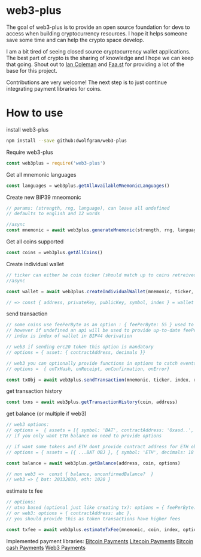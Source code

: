 # web3-plus

The goal of web3-plus is to provide an open source foundation for devs to access when building cryptocurrency resources. I hope it helps someone save some time and can help the crypto space develop.

I am a bit tired of seeing closed source cryptocurrency wallet applications. The best part of crypto is the sharing of knowledge and I hope we can keep that going. Shout out to [Ian Coleman](https://github.com/iancoleman/bip39) and [Faa.st](https://github.com/goFaast) for providing a lot of the base for this project.

Contributions are very welcome! The next step is to just continue integrating payment libraries for coins.

# How to use

install web3-plus
```bash
npm install --save github:dwolfgram/web3-plus
```

Require web3-plus
```js
const web3plus = require('web3-plus')
```

Get all mnemonic languages
```js
const languages = web3plus.getAllAvailableMnemonicLanguages()
```

Create new BIP39 mneomonic
```js
// params: (strength, rng, language), can leave all undefined
// defaults to english and 12 words

//async
const mnemonic = await web3plus.generateMnemonic(strength, rng, language)
```

Get all coins supported
```js
const coins = web3plus.getAllCoins()
```

Create individual wallet
```js
// ticker can either be coin ticker (should match up to coins retreived above) or whole object
//async

const wallet = await web3plus.createIndividualWallet(mnemonic, ticker, index)

// => const { address, privateKey, publicKey, symbol, index } = wallet
```

send transaction
```js
// some coins use feePerByte as an option : { feePerByte: 55 } used to calc fees
// however if undefined an api will be used to provide up-to-date feePerByte values
// index is index of wallet in BIP44 derivation

// web3 if sending erc20 token this option is mandatory
// options = { asset: { contractAddress, decimals }}

// web3 you can optionally provide functions in options to catch events of sending transaction
// options =  { onTxHash, onReceipt, onConfirmation, onError}

const txObj = await web3plus.sendTransaction(mnemonic, ticker, index, receiveAddress, amount, options)
```

get transaction history
```js
const txns = await web3plus.getTransactionHistory(coin, address) 
```

get balance (or multiple if web3)
```js
// web3 options:
// options =  { assets = [{ symbol: 'BAT', contractAddress: '0xasd..', decimals: 18 }] }
// if you only want ETH balance no need to provide options

// if want some tokens and ETH dont provide contract address for ETH object:
// options = { assets = [{ ...BAT OBJ }, { symbol: 'ETH', decimals: 18 }] }

const balance = await web3plus.getBalance(address, coin, options)

// non web3 =>  const { balance, unconfirmedBalance?  }
// web3 => { bat: 20332030, eth: 1020 }
```

estimate tx fee
```js
// options:
// utxo based (optional just like creating tx): options = { feePerByte: xyz } 
// or web3: options = { contractAddress: abc }, 
// you should provide this as token transactions have higher fees

const txfee = await web3plus.estimateTxFee(mnemonic, coin, index, options)
```

Implemented payment libraries:
[Bitcoin Payments](https://github.com/dwolfgram/bitcoin-segwit-payments)
[Litecoin Payments](https://github.com/dwolfgram/litecoin-segwit-payments)
[Bitcoin cash Payments](https://github.com/dwolfgram/bitcoin-cash-payments)
[Web3 Payments](https://github.com/dwolfgram/web3-payments)
